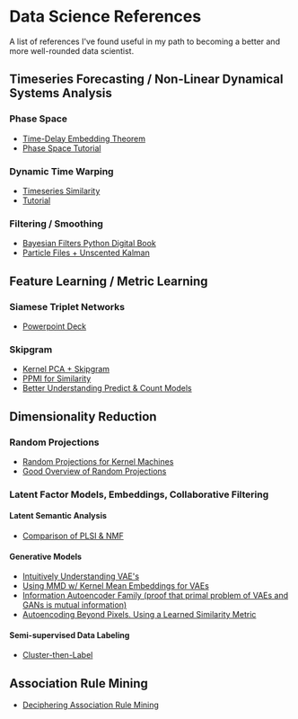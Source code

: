 # Data Science References

A list of references I've found useful in my path to becoming a better and more well-rounded data scientist. 

## Timeseries Forecasting / Non-Linear Dynamical Systems Analysis

### Phase Space
- [Time-Delay Embedding Theorem](https://en.wikipedia.org/wiki/Takens%27s_theorem)
- [Phase Space Tutorial](http://www.agnld.uni-potsdam.de/~marwan/matlab-tutorials/html/phasespace.html)

### Dynamic Time Warping
- [Timeseries Similarity](http://www.maths.manchester.ac.uk/~mbbx2se2/Docs/Dynamic_time_warping(Steven_Elsworth).pdf)
- [Tutorial](https://sflscientific.com/data-science-blog/2016/6/3/dynamic-time-warping-time-series-analysis-ii)

### Filtering / Smoothing
- [Bayesian Filters Python Digital Book](https://github.com/rlabbe/Kalman-and-Bayesian-Filters-in-Python)
- [Particle Files + Unscented Kalman](https://perso.uclouvain.be/michel.verleysen/papers/ffm07sd2.pdf)

## Feature Learning / Metric Learning

### Siamese Triplet Networks
- [Powerpoint Deck](https://filebox.ece.vt.edu/~jbhuang/teaching/ece6554/sp17/lectures/Lecture_08_Siamese_Triplet_Networks.pdf)

### Skipgram
- [Kernel PCA + Skipgram](https://medium.com/@vishwanigupta/kpca-skip-gram-model-improving-word-embedding-a6a0cb7aad49)
- [PPMI for Similarity](https://www.kaggle.com/gabrielaltay/word-vectors-from-pmi-matrix)
- [Better Understanding Predict & Count Models](https://arxiv.org/pdf/1511.02024.pdf)

## Dimensionality Reduction

### Random Projections
- [Random Projections for Kernel Machines](https://www.robots.ox.ac.uk/~vgg/rg/papers/randomfeatures.pdf)
- [Good Overview of Random Projections](https://www.cs.waikato.ac.nz/~bobd/ECML_Tutorial/ECML_handouts.pdf)

### Latent Factor Models, Embeddings, Collaborative Filtering

#### Latent Semantic Analysis
- [Comparison of PLSI & NMF](https://pdfs.semanticscholar.org/0062/b9ff8522498b34f467e36af218d87fcf5d9a.pdf)

#### Generative Models
- [Intuitively Understanding VAE's](https://towardsdatascience.com/intuitively-understanding-variational-autoencoders-1bfe67eb5daf)
- [Using MMD w/ Kernel Mean Embeddings for VAEs](https://ermongroup.github.io/blog/a-tutorial-on-mmd-variational-autoencoders/)
- [Information Autoencoder Family (proof that primal problem of VAEs and GANs is mutual information)](http://auai.org/uai2018/proceedings/papers/361.pdf)
- [Autoencoding Beyond Pixels. Using a Learned Similarity Metric](https://arxiv.org/pdf/1512.09300.pdf)

#### Semi-supervised Data Labeling
- [Cluster-then-Label](https://www.nature.com/articles/s41598-018-24876-0)


## Association Rule Mining

- [Deciphering Association Rule Mining](https://medium.com/data-science-group-iitr/association-rule-mining-deciphered-d818f1215b06)

